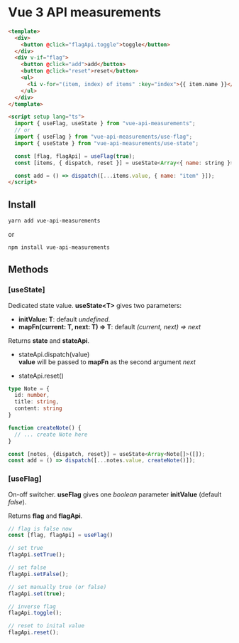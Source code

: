 # Vue 3 API measurements

```html
<template>
  <div>
    <button @click="flagApi.toggle">toggle</button>
  </div>
  <div v-if="flag">
    <button @click="add">add</button>
    <button @click="reset">reset</button>
    <ul>
      <li v-for="(item, index) of items" :key="index">{{ item.name }}</li>
    </ul>
  </div>
</template>

<script setup lang="ts">
  import { useFlag, useState } from "vue-api-measurements";
  // or
  import { useFlag } from "vue-api-measurements/use-flag";
  import { useState } from "vue-api-measurements/use-state";

  const [flag, flagApi] = useFlag(true);
  const [items, { dispatch, reset }] = useState<Array<{ name: string }>>([]);

  const add = () => dispatch([...items.value, { name: "item" }]);
</script>
```

## Install

```bash
yarn add vue-api-measurements
```
or
```bash
npm install vue-api-measurements
```

## Methods

### **[useState]**

Dedicated state value. **useState\<T\>** gives two parameters:
- **initValue: T**: default _undefined_.
- **mapFn(current: T, next: T) => T**: default _(current, next) => next_ 

Returns **state** and **stateApi**.

- stateApi.dispatch(value)  
**value** will be passed to **mapFn** as the second argument _next_

- stateApi.reset()

```ts
type Note = {
  id: number,
  title: string,
  content: string
}

function createNote() {
  // ... create Note here
}

const [notes, {dispatch, reset}] = useState<Array<Note[]>([]);
const add = () => dispatch([...notes.value, createNote()]);
```

### **[useFlag]**

On-off switcher. **useFlag** gives one _boolean_ parameter **initValue** (default _false_).  

Returns **flag** and **flagApi**.

```ts
// flag is false now
const [flag, flagApi] = useFlag()

// set true
flagApi.setTrue();

// set false
flagApi.setFalse();

// set manually true (or false)
flagApi.set(true);

// inverse flag
flagApi.toggle();

// reset to inital value
flagApi.reset();
```

